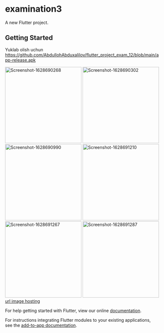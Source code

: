 # examination3

A new Flutter project.

## Getting Started
Yuklab olish uchun
https://github.com/AbdullohAbduxalilov/flutter_project_exam_12/blob/main/app-release.apk

<a href="https://ibb.co/SKd9RcS"><img src="https://i.ibb.co/VvQP2x6/Screenshot-1628690268.png" alt="Screenshot-1628690268" border="0" width="250"></a>
<a href="https://ibb.co/t4nrqGN"><img src="https://i.ibb.co/Dtm29J6/Screenshot-1628690302.png" alt="Screenshot-1628690302" border="0" width="250"></a>
<a href="https://ibb.co/HhMFMsK"><img src="https://i.ibb.co/y4MfM1N/Screenshot-1628690990.png" alt="Screenshot-1628690990" border="0" width="250"></a>
<a href="https://ibb.co/ccM1S4P"><img src="https://i.ibb.co/BVdt50m/Screenshot-1628691210.png" alt="Screenshot-1628691210" border="0" width="250"></a>
<a href="https://ibb.co/hMLY0PL"><img src="https://i.ibb.co/qn7J6t7/Screenshot-1628691267.png" alt="Screenshot-1628691267" border="0" width="250"></a>
<a href="https://ibb.co/zrjRKF8"><img src="https://i.ibb.co/SPWnqcQ/Screenshot-1628691287.png" alt="Screenshot-1628691287" border="0" width="250"></a><br /><a target='_blank' href='https://imgbb.com/'>url image hosting</a><br />

For help getting started with Flutter, view our online
[documentation](https://flutter.dev/).

For instructions integrating Flutter modules to your existing applications,
see the [add-to-app documentation](https://flutter.dev/docs/development/add-to-app).
